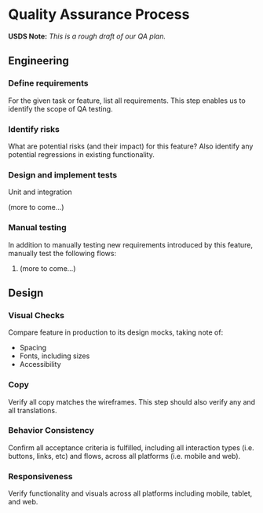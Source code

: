 # Quality Assurance Process

**USDS Note:** *This is a rough draft of our QA plan.*

## Engineering

### Define requirements

For the given task or feature, list all requirements. This step enables us to identify the scope of QA testing.

### Identify risks

What are potential risks (and their impact) for this feature? Also identify any potential regressions in existing functionality.

### Design and implement tests

Unit and integration

(more to come...)

### Manual testing

In addition to manually testing new requirements introduced by this feature, manually test the following flows:

1. (more to come...)

## Design

### Visual Checks

Compare feature in production to its design mocks, taking note of:
* Spacing
* Fonts, including sizes
* Accessibility

### Copy

Verify all copy matches the wireframes. This step should also verify any and all translations.

### Behavior Consistency

Confirm all acceptance criteria is fulfilled, including all interaction types (i.e. buttons, links, etc) and flows, across all platforms (i.e.  mobile and web).

### Responsiveness

Verify functionality and visuals across all platforms including mobile, tablet, and web.
